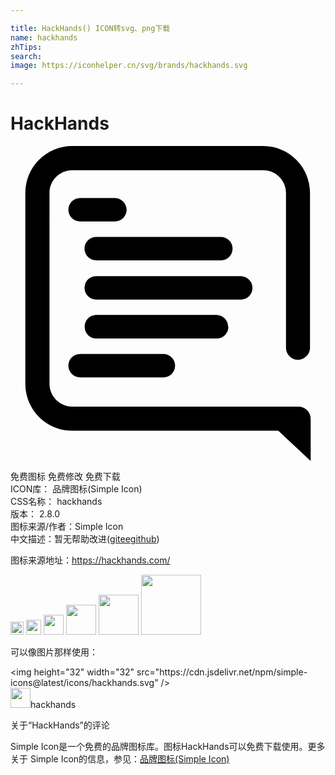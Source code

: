 ```yaml
---

title: HackHands() ICON转svg、png下载
name: hackhands
zhTips: 
search: 
image: https://iconhelper.cn/svg/brands/hackhands.svg

---
```


# HackHands  <small style="font-size: 60%;font-weight: 100"></small>

<div id="svg" class="svg-wrap">
<svg role="img" viewBox="0 0 24 24" xmlns="http://www.w3.org/2000/svg"><title>HackHands icon</title><path d="M5.3 17.63h6.35c.5 0 .89-.4.89-.9s-.4-.89-.9-.89H5.3c-.5 0-.89.4-.89.89 0 .5.4.9.9.9zM16.58 13.77c0-.5-.4-.9-.9-.9H6.54c-.5 0-.89.4-.89.9s.4.9.9.9h9.15c.5 0 .9-.4.9-.9zM18.44 10.8a.91.91 0 0 0-.89-.88H6.53c-.5 0-.89.39-.89.89s.4.89.9.89h11.01c.5 0 .89-.4.89-.9zM5.64 7.82c0 .5.4.89.9.89h9.5c.49 0 .88-.4.88-.9 0-.49-.4-.88-.89-.88h-9.5c-.5 0-.89.39-.89.89zM7.92 3.96H5.3c-.5 0-.89.4-.89.9s.4.89.9.89h2.64c.5 0 .9-.4.9-.9a.93.93 0 0 0-.93-.89zM22.87 20.8a.93.93 0 0 0-.94-.94H4.7c-.95 0-1.73-.8-1.73-1.74V3.57c0-.95.78-1.73 1.73-1.73h14.55c.95 0 1.74.76 1.74 1.73v11.8c0 .5.42.92.9.92.51 0 .93-.42.93-.92V3.57c0-1.97-1.6-3.57-3.57-3.57H4.7a3.57 3.57 0 0 0-3.57 3.57v14.55c0 1.97 1.6 3.57 3.57 3.57H20.4L22.87 24v-3.2z"/></svg>
</div>
<detail full-name='hackhands'></detail>

<div class="detail-page">
<p>
<span><span class="badge-success badge">免费图标</span> <span class="badge-success badge">免费修改</span>  <span class="badge-success badge">免费下载</span> </span>
<br/>
<span>
ICON库：
<span class="badge-secondary badge">品牌图标(Simple Icon)</span> 
</span>
<br/>
<span>
CSS名称：
<span class="badge-secondary badge">hackhands</span> 
</span>

<br/>
<span>
版本：
<span class="badge-secondary badge">2.8.0</span> 
</span>
<br/>
<span>图标来源/作者：<span class="badge-light badge">Simple Icon</span></span> 
<br/>
<span class="zh-detail">中文描述：暂无<span class="help-link"><span>帮助改进</span>(<a href="https://gitee.com/liuwave/icon-helper/edit/master/json/brands/hackhands.json" target="_blank" rel="noopener noreferrer">gitee</a><a href="https://github.com/liuwave/icon-helper/edit/master/json/brands/hackhands.json" target="_blank" rel="noopener noreferrer">github</a></span>)</span><br/>
</p>
</div><div class="description description alert alert-light"><p>图标来源地址：<a href="https://hackhands.com/" target="_blank" rel="noopener noreferrer">https://hackhands.com/</a></p></div>
<div class="alert alert-dark">
<img height="21" width="21" src="https://cdn.jsdelivr.net/npm/simple-icons@latest/icons/hackhands.svg" />
<img height="24" width="24" src="https://cdn.jsdelivr.net/npm/simple-icons@latest/icons/hackhands.svg" />
<img height="32" width="32" src="https://cdn.jsdelivr.net/npm/simple-icons@latest/icons/hackhands.svg" />
<img height="48" width="48" src="https://cdn.jsdelivr.net/npm/simple-icons@latest/icons/hackhands.svg" />
<img height="64" width="64" src="https://cdn.jsdelivr.net/npm/simple-icons@latest/icons/hackhands.svg" />
<img height="96" width="96" src="https://cdn.jsdelivr.net/npm/simple-icons@latest/icons/hackhands.svg" />

</div>
<div>
  <p>可以像图片那样使用：    
  </p>
  <div class="alert alert-primary" style="font-size: 14px">
    &lt;img height="32" width="32" src="https://cdn.jsdelivr.net/npm/simple-icons@latest/icons/hackhands.svg" /&gt;
    <copy-btn content='<img height="32" width="32" src="https://cdn.jsdelivr.net/npm/simple-icons@latest/icons/hackhands.svg" />'></copy-btn>
  </div>
  <div class="alert alert-secondary">
    <img height="32" width="32" src="https://cdn.jsdelivr.net/npm/simple-icons@latest/icons/hackhands.svg" />hackhands
    <copy-btn content="hackhands" btn-title="复制图标名称"></copy-btn>
  </div>
</div>

<Vssue title="关于“HackHands”的评论" >关于“HackHands”的评论</Vssue>


<div><p>Simple Icon是一个免费的品牌图标库。图标HackHands可以免费下载使用。更多关于  Simple Icon的信息，参见：<a target="_blank" href="https://iconhelper.cn/brands.html">品牌图标(Simple Icon)</a>
</p></div>
